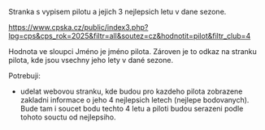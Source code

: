 Stranka s vypisem pilotu a jejich 3 nejlepsich letu v dane sezone.

https://www.cpska.cz/public/index3.php?lpg=cps&cps_rok=2025&filtr=all&soutez=cz&hodnotit=pilot&filtr_club=4

Hodnota ve sloupci Jméno je jméno pilota. Zároven je to odkaz na stranku pilota, kde jsou vsechny jeho lety v dané sezone.

Potrebuji:
- udelat webovou stranku, kde budou pro kazdeho pilota zobrazene zakladni informace o jeho 4 nejlepsich letech (nejlepe bodovanych). Bude tam i soucet bodu techto 4 letu a piloti budou serazeni podle tohoto souctu od nejlepsiho.